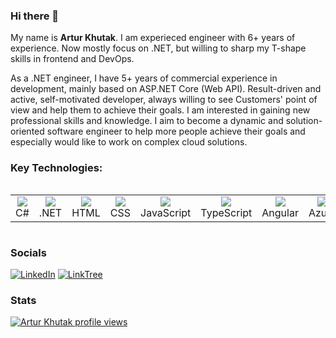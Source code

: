 ### Hi there 👋

My name is **Artur Khutak**.
I am experieced engineer with 6+ years of experience. Now mostly focus on .NET, but willing to sharp my T-shape skills in frontend and DevOps.

As a .NET engineer, I have 5+ years of commercial experience in development, mainly based on ASP.NET Core (Web API). Result-driven and active, self-motivated developer, always willing to see Customers' point of view and help them to achieve their goals. I am interested in gaining new professional skills and knowledge. 
I aim to become a dynamic and solution-oriented software engineer to help more people achieve their goals and especially would like to work on complex cloud solutions. 

### Key Technologies:

<div style="display: flex; align-items: flex-start; align: center">
<table align="center">
  <tr>
     <td align="center"  width="88">
         <img src="https://skillicons.dev/icons?i=cs" />
      <br>C#
    </td>
    <td align="center" width="88">
        <img src="https://skillicons.dev/icons?i=dotnet" />
      <br>.NET
    </td>
<td align="center" width="88">
         <img src="https://skillicons.dev/icons?i=html" />
      <br>HTML
    </td>
    <td align="center" width="88">
        <img src="https://skillicons.dev/icons?i=css" />
      <br>CSS
    </td>
    <td align="center" width="88">
        <img src="https://skillicons.dev/icons?i=js" />
      <br>JavaScript
    </td>
    <td align="center" width="88">
        <img src="https://skillicons.dev/icons?i=ts" />
      <br>TypeScript
    </td>
    <td align="center" width="88">
        <img src="https://skillicons.dev/icons?i=angular" />
      <br>Angular
    </td>
    <td align="center" width="88">
      <img src="https://skillicons.dev/icons?i=azure" />
      <br>Azure
    </td>
        <td align="center" width="88">
       <img src="https://skillicons.dev/icons?i=aws" />
      <br>AWS
      </td>
  </tr>
  </table>
</div>

### Socials

[![LinkedIn](https://img.shields.io/badge/-LinkedIn-blue?style=for-the-badge&logo=appveyor)](https://www.linkedin.com/in/arty-prof)
[![LinkTree](https://img.shields.io/badge/-linktree-green?style=for-the-badge&logo=appveyor)](https://linktr.ee/arty_prof)

### Stats
[![Artur Khutak profile views](https://u8views.com/api/v1/github/profiles/28942912/views/day-week-month-total-count.svg)](https://u8views.com/github/ArtyProf)
